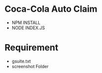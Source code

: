 # Coca-Cola Auto Claim

- NPM INSTALL
- NODE INDEX.JS

# Requirement
- gsuite.txt
- screenshot Folder
